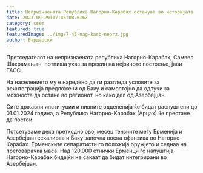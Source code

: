 ```yaml
---
title: Непризнаената Република Нагорно-Карабах останува во историјата
date: 2023-09-29T17:45:08.616Z
category: свет
featured: true
featuredImage: ../img/7-45-nag-karb-neprz.jpg
author: Вардарски
---
```

Претседателот на непризнаената република Нагорно-Карабах, Самвел Шахрамањан, потпиша указ за прекин на нејзиното постоење, јави ТАСС.

На населението му е наредено да ги разгледа условите за реинтеграција предложени од Баку и самостојно да одлучи за можноста да остане во регионот, но како дел од Азербејџан.

Сите државни институции и нивните одделенија ќе бидат распуштени до 01.01.2024 година, а Република Нагорно-Карабах (Арцах) ќе престане да постои.

Потсетуваме дека претходно овој месец тензиите меѓу Ерменија и Азербејџан ескалираа и Баку започна воена офанзива во Нагорно-Карабах. Ерменските сепаратисти го положија оружјето и седнаа на преговарачка маса. Над 120.000 етнички Ерменци го напуштија Нагорно-Карабах бидејќи не сакаат да бидат интегрирани во Азербејџан.